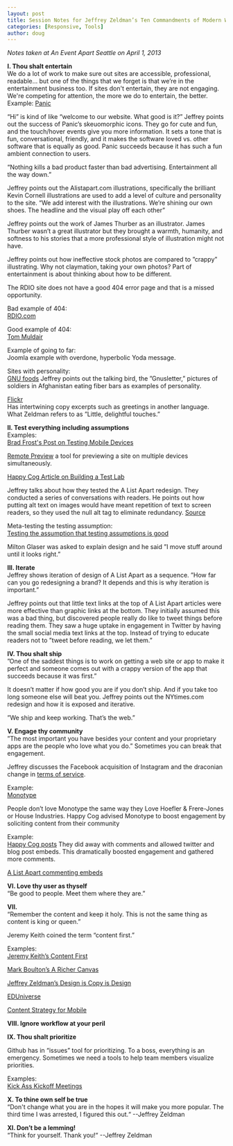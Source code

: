 ```yaml
---
layout: post
title: Session Notes for Jeffrey Zeldman’s Ten Commandments of Modern Web Design
categories: [Responsive, Tools]
author: doug
---
```

*Notes taken at An Event Apart Seattle on April 1, 2013*

**I. Thou shalt entertain**  
We do a lot of work to make sure out sites are accessible, professional, readable… but one of the things that we forget is that we’re in the entertainment business too. If sites don't entertain, they are not engaging. We're competing for attention, the more we do to entertain, the better.
Example: [Panic](http://panic.com)

“Hi” is kind of like “welcome to our website. What good is it?”
Jeffrey points out the success of Panic’s skeuomorphic icons. They go for cute and fun, and the touch/hover events give you more information. It sets a tone that is fun, conversational, friendly, and it makes the software loved vs. other software that is equally as good. Panic succeeds because it has such a fun ambient connection to users.<!-- more -->

“Nothing kills a bad product faster than bad advertising. Entertainment all the way down.”

Jeffrey points out the Alistapart.com illustrations, specifically the brilliant Kevin Cornell illustrations are used to add a level of culture and personality to the site. “We add interest with the illustrations. We’re shining our own shoes. The headline and the visual play off each other”

Jeffrey points out the work of James Thurber as an illustrator. James Thurber wasn’t a great illustrator but they brought a warmth, humanity, and softness to his stories that a more professional style of illustration might not have. 

Jeffrey points out how ineffective stock photos are compared to ”crappy” illustrating. Why not claymation, taking your own photos? Part of entertainment is about thinking about how to be different.

The RDIO site does not have a good 404 error page and that is a missed opportunity.

Bad example of 404:  
[RDIO.com](http://www.rdio.com/jerkcity/)

Good example of 404:  
[Tom Muldair](http://www.ndp.ca/tommulcair/jerkcity)

Example of going to far:  
Joomla example with overdone, hyperbolic Yoda message.

Sites with personality:  
[GNU foods](http://www.gnufoods.com/)
Jeffrey points out the talking bird, the ”Gnusletter,” pictures of soldiers in Afghanistan eating fiber bars as examples of personality.

[Flickr](http://www.flickr.com/)  
Has intertwining copy excerpts such as greetings in another language. What Zeldman refers to as ”Little, delightful touches.”

**II. Test everything including assumptions**  
Examples:  
[Brad Frost's Post on Testing Mobile Devices](http://bradfrostweb.com/blog/mobile/test-on-real-mobile-devices-without-breaking-the-bank/)

[Remote Preview](http://viljamis.com/blog/2012/remote-preview/) a tool for previewing a site on multiple devices simultaneously.

[Happy Cog Article on Building a Test Lab](http://cognition.happycog.com/article/building-the-happy-cog-test-lab)

Jeffrey talks about how they tested the A List Apart redesign. They conducted a series of conversations with readers. He points out how putting alt text on images would have meant repetition of text to screen readers, so they used the null alt tag to eliminate redundancy. [Source](http://alistapart.com/blog/post/on-alt-text)

Meta-testing the testing assumption:  
[Testing the assumption that testing assumptions is good](http://alistapart.com/column/looking-beyond-user-centered-design)

Milton Glaser was asked to explain design and he said ”I move stuff around until it looks right.”

**III. Iterate**  
Jeffrey shows iteration of design of A List Apart as a sequence.  ”How far can you go redesigning a brand? It depends and this is why iteration is important.”

Jeffrey points out that little text links at the top of A List Apart articles were more effective than graphic links at the bottom. They initially assumed this was a bad thing, but discovered people really do like to tweet things before reading them. They saw a huge uptake in engagement in Twitter by having the small social media text links at the top. Instead of trying to educate readers not to ”tweet before reading, we let them.”

**IV. Thou shalt ship**  
”One of the saddest things is to work on getting a web site or app to make it perfect and someone comes out with a crappy version of the app that succeeds because it was first.”

It doesn’t matter if how good you are if you don’t ship. And if you take too long someone else will beat you. Jeffrey points out the NYtimes.com redesign and how it is exposed and iterative.

”We ship and keep working. That’s the web.”

**V. Engage thy community**  
”The most important you have besides your content and your proprietary apps are the people who love what you do.” Sometimes you can break that engagement.

Jeffrey discusses the Facebook acquisition of Instagram and the draconian change in [terms of service](http://bits.blogs.nytimes.com/2012/12/17/what-instagrams-new-terms-of-service-mean-for-you/).

Example:  
[Monotype](http://www.monotype.com/) 

People don’t love Monotype the same way they Love Hoefler & Frere-Jones or House Industries. Happy Cog advised Monotype to boost engagement by soliciting content from their community

Example:  
[Happy Cog posts](http://cognition.happycog.com/article/the-beauty-of-the-blank-slate)
They did away with comments and allowed twitter and blog post embeds. This dramatically boosted engagement and gathered more comments.

[A List Apart commenting embeds](http://alistapart.com/blog/post/embeddable-comments-yes-please)


**VI. Love thy user as thyself**  
“Be good to people. Meet them where they are.”

**VII.**  
“Remember the content and keep it holy. This is not the same thing as content is king or queen.”

Jeremy Keith coined the term “content first.” 

Examples:  
[Jeremy Keith’s Content First](http://adactio.com/journal/4523/)    

[Mark Boulton’s A Richer Canvas](http://www.markboulton.co.uk/journal/a-richer-canvas)

[Jeffrey Zeldman’s Design is Copy is Design](http://www.zeldman.com/2012/12/05/design-is-copy-is-design/)

[EDUniverse](http://eduniverse.org/content-first-jeffrey-zeldman-edui-2011)

[Content Strategy for Mobile](http://www.abookapart.com/products/content-strategy-for-mobile)

**VIII. Ignore workflow at your peril**  

**IX. Thou shalt prioritize**  

Github has in “issues” tool for prioritizing. To a boss, everything is an emergency. Sometimes we need a tools to help team members visualize priorities.

Examples:  
[Kick Ass Kickoff Meetings](http://alistapart.com/article/kick-ass-kickoff-meetings)

**X. To thine own self be true**  
“Don't change what you are in the hopes it will make you more popular. The third time I was arrested, I figured this out.“ --Jeffrey Zeldman

**XI. Don’t be a lemming!**  
“Think for yourself. Thank you!“ --Jeffrey Zeldman

